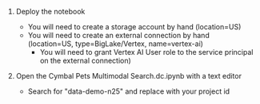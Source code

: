 1. Deploy the notebook
    - You will need to create a storage account by hand (location=US)
    - You will need to create an external connection by hand (location=US, type=BigLake/Vertex, name=vertex-ai)
        - You will need to grant Vertex AI User role to the service principal on the external connection)

2. Open the Cymbal Pets Multimodal Search.dc.ipynb with a text editor
    - Search for "data-demo-n25" and replace with your project id